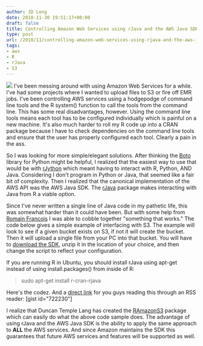 ```yaml
---
author: JD Long
date: 2010-11-30 19:51:17+00:00
draft: false
title: Controlling Amazon Web Services using rJava and the AWS Java SDK
type: post
url: /2010/11/controlling-amazon-web-services-using-rjava-and-the-aws-java-sdk/
tags:
- aws
- R
- rJava
- S3
---
```


![](http://awsmedia.s3.amazonaws.com/logo_aws.gif)
I've been messing around with using Amazon Web Services for a while. I've had some projects where I wanted to upload files to S3 or fire off EMR jobs. I've been controlling AWS services using a hodgepodge of command line tools and the R system() function to call the tools from the command line. This has some real disadvantages, however. Using the command line tools means each tool has to be configured individually which is painful on a new machine. It's also much harder to roll my R code up into a CRAN package because I have to check dependencies on the command line tools and ensure that the user has properly configured each tool. Clearly a pain in the ass.

So I was looking for more simple/elegant solutions. After thinking the [Boto](http://code.google.com/p/boto/) library for Python might be helpful, I realized that the easiest way to use that would be with [rJython](http://rjython.r-forge.r-project.org/) which meant having to interact with R, Python, AND Java. Considering I don't program in Python or Java, that seemed like a fair bit of complexity. Then I realized that the canonical implementation of the AWS API was the AWS Java SDK. The [rJava](http://www.rforge.net/rJava/) package makes interacting with Java from R a viable option.

Since I've never written a single line of Java code in my pathetic life, this was somewhat harder than it could have been. But with some help from [Romain Francois](http://romainfrancois.blog.free.fr/) I was able to cobble together "something that works." The code below gives a simple example of interfacing with S3. The example will look to see if a given bucket exists on S3, if not it will create the bucket. Then it will upload a single file from your PC into that bucket. You will have to [download the SDK](http://aws.amazon.com/sdkforjava/), unzip it in the location of your choice, and then change the script to reflect your configuration.

If you are running R in Ubuntu, you should install rJava using apt-get instead of using install.packages() from inside of R:


<blockquote>sudo apt-get install r-cran-rjava</blockquote>


Here's the codez. And a [direct link](https://gist.github.com/722230) for you guys reading this through an RSS reader:
[gist id="722230"]

I realize that Duncan Temple Lang has created the [RAmazonS3](http://www.omegahat.org/RAmazonS3/) package which can easily do what the above code sample does. The advantage of using rJava and the AWS Java SDK is the ability to apply the same approach to **ALL** the AWS services. And since Amazon maintains the SDK this guarantees that future AWS services and features will be supported as well.
